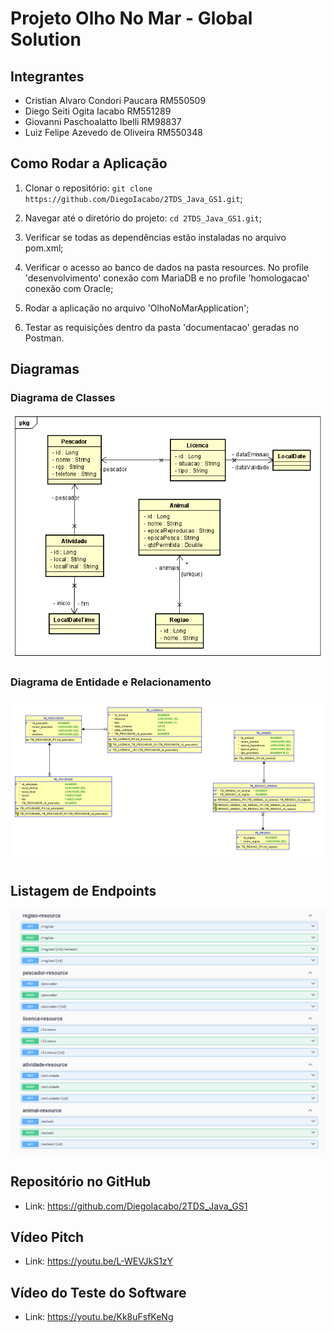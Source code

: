 # Projeto Olho No Mar - Global Solution

## Integrantes
 - Cristian Alvaro Condori Paucara RM550509
 - Diego Seiti Ogita Iacabo RM551289
 - Giovanni Paschoalatto Ibelli RM98837
 - Luiz Felipe Azevedo de Oliveira RM550348

## Como Rodar a Aplicação
1. Clonar o repositório: `git clone https://github.com/DiegoIacabo/2TDS_Java_GS1.git`;

2. Navegar até o diretório do projeto: `cd 2TDS_Java_GS1.git`;

3. Verificar se todas as dependências estão instaladas no arquivo pom.xml;

4. Verificar o acesso ao banco de dados na pasta resources. No profile 'desenvolvimento' conexão com MariaDB
   e no profile 'homologacao' conexão com Oracle;

5. Rodar a aplicação no arquivo 'OlhoNoMarApplication';

6. Testar as requisições dentro da pasta 'documentacao' geradas no Postman.

## Diagramas
### Diagrama de Classes
![diagrama_classe.png](documentacao%2Fimagens%2Fdiagrama_classe.png)

### Diagrama de Entidade e Relacionamento
![Modelo_relacional.png](documentacao%2Fimagens%2FModelo_relacional.png)

## Listagem de Endpoints
![listagem_endpoints.png](documentacao%2Fimagens%2Flistagem_endpoints.png)

## Repositório no GitHub
 - Link: https://github.com/DiegoIacabo/2TDS_Java_GS1

## Vídeo Pitch
 - Link: https://youtu.be/L-WEVJkS1zY

## Vídeo do Teste do Software
 - Link: https://youtu.be/Kk8uFsfKeNg